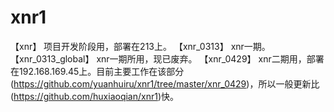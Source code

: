 # xnr1
【xnr】
项目开发阶段用，部署在213上。
【xnr_0313】
xnr一期。
【xnr_0313_global】
xnr一期所用，现已废弃。
【xnr_0429】
xnr二期用，部署在192.168.169.45上。目前主要工作在该部分(https://github.com/yuanhuiru/xnr1/tree/master/xnr_0429)，所以一般更新比(https://github.com/huxiaoqian/xnr1)快。
